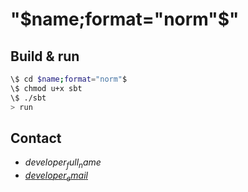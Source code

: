 # "$name;format="norm"$" #

## Build & run ##

```sh
\$ cd $name;format="norm"$
\$ chmod u+x sbt
\$ ./sbt
> run
```

## Contact ##

- $developer_full_name$
- <a href="$developer_email$">$developer_email$</a>
